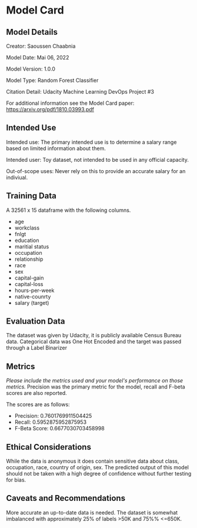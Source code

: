 # Model Card

## Model Details
Creator: Saoussen Chaabnia

Model Date: Mai 06, 2022

Model Version: 1.0.0

Model Type: Random Forest Classifier

Citation Detail: Udacity Machine Learning DevOps Project #3

For additional information see the Model Card paper: https://arxiv.org/pdf/1810.03993.pdf
## Intended Use
Intended use: The primary intended use is to determine a salary range based on limited information about them.

Intended user: Toy dataset, not intended to be used in any official capacity.

Out-of-scope uses: Never rely on this to provide an accurate salary for an indiviual.
## Training Data
A 32561 x 15 dataframe with the following columns.

* age
* workclass
* fnlgt
* education
* maritial status
* occupation
* relationship
* race
* sex
* capital-gain
* capital-loss
* hours-per-week
* native-counrty
* salary (target)
## Evaluation Data
The dataset was given by Udacity, it is publicly available Census Bureau data. Categorical data was One Hot Encoded and the target was passed through a Label Binarizer
## Metrics
_Please include the metrics used and your model's performance on those metrics._
Precision was the primary metric for the model, recall and F-beta scores are also reported.

The scores are as follows:
* Precision: 0.7601769911504425
* Recall: 0.5952875952875953
* F-Beta Score: 0.6677030703458998
## Ethical Considerations
While the data is anonymous it does contain sensitive data about class, occupation, race, country of origin, sex. The predicted output of this model should not be taken with a high degree of confidence without further testing for bias.
## Caveats and Recommendations
More accurate an up-to-date data is needed. 
The dataset is somewhat imbalanced with approximately 25% of labels >50K and 75%% <=650K.